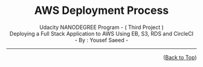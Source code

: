 <a name="readme-top"></a>

<h1 align="center">
  AWS Deployment Process
</h1>

<p align="center">
  Udacity NANODEGREE Program - ( Third Project )
<br>
  Deploying a Full Stack Application to AWS Using EB, S3, RDS and CircleCI
<br>
  - By : Yousef Saeed - 
</p>

---



<p align="right">(<a href="#readme-top">Back to Top</a>)</p>


